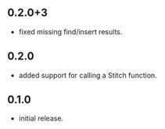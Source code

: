 ## 0.2.0+3

* fixed missing find/insert results.

## 0.2.0

* added support for calling a Stitch function.

## 0.1.0

* initial release.
